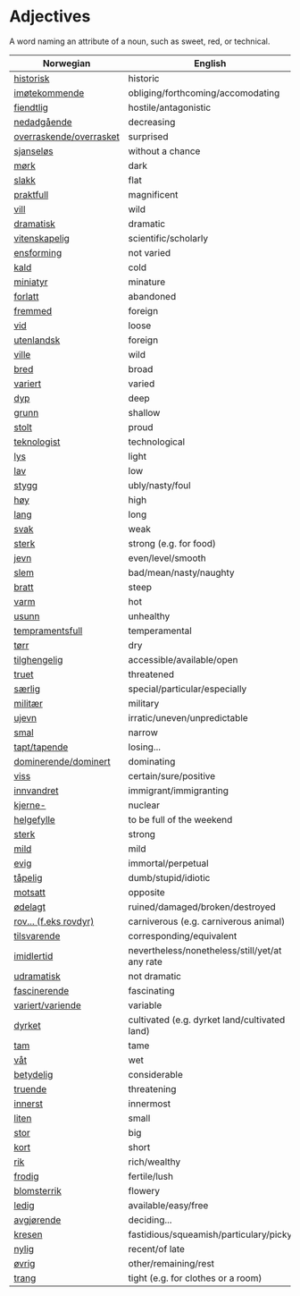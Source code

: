 # Adjectives

A word naming an attribute of a noun, such as sweet, red, or technical.

| Norwegian | English |
| --- | --- |
| [historisk](https://www.ordnett.no/search?language=no&phrase=historisk) | historic |
| [imøtekommende](https://www.ordnett.no/search?language=no&phrase=imøtekommende) | obliging/forthcoming/accomodating |
| [fiendtlig](https://www.ordnett.no/search?language=no&phrase=fiendtlig) | hostile/antagonistic |
| [nedadgående](https://www.ordnett.no/search?language=no&phrase=nedadgående) | decreasing |
| [overraskende/overrasket](https://www.ordnett.no/search?language=no&phrase=overraskende/overrasket) | surprised |
| [sjanseløs](https://www.ordnett.no/search?language=no&phrase=sjanseløs) | without a chance |
| [mørk](https://www.ordnett.no/search?language=no&phrase=mørk) | dark |
| [slakk](https://www.ordnett.no/search?language=no&phrase=slakk) | flat |
| [praktfull](https://www.ordnett.no/search?language=no&phrase=praktfull) | magnificent |
| [vill](https://www.ordnett.no/search?language=no&phrase=vill) | wild |
| [dramatisk](https://www.ordnett.no/search?language=no&phrase=dramatisk) | dramatic |
| [vitenskapelig](https://www.ordnett.no/search?language=no&phrase=vitenskapelig) | scientific/scholarly |
| [ensforming](https://www.ordnett.no/search?language=no&phrase=ensforming) | not varied |
| [kald](https://www.ordnett.no/search?language=no&phrase=kald) | cold |
| [miniatyr](https://www.ordnett.no/search?language=no&phrase=miniatyr) | minature |
| [forlatt](https://www.ordnett.no/search?language=no&phrase=forlatt) | abandoned |
| [fremmed](https://www.ordnett.no/search?language=no&phrase=fremmed) | foreign |
| [vid](https://www.ordnett.no/search?language=no&phrase=vid) | loose |
| [utenlandsk](https://www.ordnett.no/search?language=no&phrase=utenlandsk) | foreign |
| [ville](https://www.ordnett.no/search?language=no&phrase=ville) | wild |
| [bred](https://www.ordnett.no/search?language=no&phrase=bred) | broad |
| [variert](https://www.ordnett.no/search?language=no&phrase=variert) | varied |
| [dyp](https://www.ordnett.no/search?language=no&phrase=dyp) | deep |
| [grunn](https://www.ordnett.no/search?language=no&phrase=grunn) | shallow |
| [stolt](https://www.ordnett.no/search?language=no&phrase=stolt) | proud |
| [teknologist](https://www.ordnett.no/search?language=no&phrase=teknologist) | technological |
| [lys](https://www.ordnett.no/search?language=no&phrase=lys) | light |
| [lav](https://www.ordnett.no/search?language=no&phrase=lav) | low |
| [stygg](https://www.ordnett.no/search?language=no&phrase=stygg) | ubly/nasty/foul |
| [høy](https://www.ordnett.no/search?language=no&phrase=høy) | high |
| [lang](https://www.ordnett.no/search?language=no&phrase=lang) | long |
| [svak](https://www.ordnett.no/search?language=no&phrase=svak) | weak |
| [sterk](https://www.ordnett.no/search?language=no&phrase=sterk) | strong (e.g. for food) |
| [jevn](https://www.ordnett.no/search?language=no&phrase=jevn) | even/level/smooth |
| [slem](https://www.ordnett.no/search?language=no&phrase=slem) | bad/mean/nasty/naughty |
| [bratt](https://www.ordnett.no/search?language=no&phrase=bratt) | steep |
| [varm](https://www.ordnett.no/search?language=no&phrase=varm) | hot |
| [usunn](https://www.ordnett.no/search?language=no&phrase=usunn) | unhealthy |
| [tempramentsfull](https://www.ordnett.no/search?language=no&phrase=tempramentsfull) | temperamental |
| [tørr](https://www.ordnett.no/search?language=no&phrase=tørr) | dry |
| [tilghengelig](https://www.ordnett.no/search?language=no&phrase=tilghengelig) | accessible/available/open |
| [truet](https://www.ordnett.no/search?language=no&phrase=truet) | threatened |
| [særlig](https://www.ordnett.no/search?language=no&phrase=særlig) | special/particular/especially |
| [militær](https://www.ordnett.no/search?language=no&phrase=militær) | military |
| [ujevn](https://www.ordnett.no/search?language=no&phrase=ujevn) | irratic/uneven/unpredictable |
| [smal](https://www.ordnett.no/search?language=no&phrase=smal) | narrow |
| [tapt/tapende](https://www.ordnett.no/search?language=no&phrase=tapt/tapende) | losing... |
| [dominerende/dominert](https://www.ordnett.no/search?language=no&phrase=dominerende/dominert) | dominating |
| [viss](https://www.ordnett.no/search?language=no&phrase=viss) | certain/sure/positive |
| [innvandret](https://www.ordnett.no/search?language=no&phrase=innvandret) | immigrant/immigranting |
| [kjerne-](https://www.ordnett.no/search?language=no&phrase=kjerne-) | nuclear |
| [helgefylle](https://www.ordnett.no/search?language=no&phrase=helgefylle) | to be full of the weekend |
| [sterk](https://www.ordnett.no/search?language=no&phrase=sterk) | strong |
| [mild](https://www.ordnett.no/search?language=no&phrase=mild) | mild |
| [evig](https://www.ordnett.no/search?language=no&phrase=evig) | immortal/perpetual |
| [tåpelig](https://www.ordnett.no/search?language=no&phrase=tåpelig) | dumb/stupid/idiotic |
| [motsatt](https://www.ordnett.no/search?language=no&phrase=motsatt) | opposite |
| [ødelagt](https://www.ordnett.no/search?language=no&phrase=ødelagt) | ruined/damaged/broken/destroyed |
| [rov... (f.eks rovdyr)](https://www.ordnett.no/search?language=no&phrase=rov...%20(f.eks%20rovdyr)) | carniverous (e.g. carniverous animal) |
| [tilsvarende](https://www.ordnett.no/search?language=no&phrase=tilsvarende) | corresponding/equivalent |
| [imidlertid](https://www.ordnett.no/search?language=no&phrase=imidlertid) | nevertheless/nonetheless/still/yet/at any rate |
| [udramatisk](https://www.ordnett.no/search?language=no&phrase=udramatisk) | not dramatic |
| [fascinerende](https://www.ordnett.no/search?language=no&phrase=fascinerende) | fascinating |
| [variert/variende](https://www.ordnett.no/search?language=no&phrase=variert/variende) | variable |
| [dyrket](https://www.ordnett.no/search?language=no&phrase=dyrket) | cultivated (e.g. dyrket land/cultivated land) |
| [tam](https://www.ordnett.no/search?language=no&phrase=tam) | tame |
| [våt](https://www.ordnett.no/search?language=no&phrase=våt) | wet |
| [betydelig](https://www.ordnett.no/search?language=no&phrase=betydelig) | considerable |
| [truende](https://www.ordnett.no/search?language=no&phrase=truende) | threatening |
| [innerst](https://www.ordnett.no/search?language=no&phrase=innerst) | innermost |
| [liten](https://www.ordnett.no/search?language=no&phrase=liten) | small |
| [stor](https://www.ordnett.no/search?language=no&phrase=stor) | big |
| [kort](https://www.ordnett.no/search?language=no&phrase=kort) | short |
| [rik](https://www.ordnett.no/search?language=no&phrase=rik) | rich/wealthy |
| [frodig](https://www.ordnett.no/search?language=no&phrase=frodig) | fertile/lush |
| [blomsterrik](https://www.ordnett.no/search?language=no&phrase=blomsterrik) | flowery |
| [ledig](https://www.ordnett.no/search?language=no&phrase=ledig) | available/easy/free |
| [avgjørende](https://www.ordnett.no/search?language=no&phrase=avgjørende) | deciding... |
| [kresen](https://www.ordnett.no/search?language=no&phrase=kresen) | fastidious/squeamish/particulary/picky |
| [nylig](https://www.ordnett.no/search?language=no&phrase=nylig) | recent/of late |
| [øvrig](https://www.ordnett.no/search?language=no&phrase=øvrig) | other/remaining/rest |
| [trang](https://www.ordnett.no/search?language=no&phrase=trang) | tight (e.g. for clothes or a room) |

